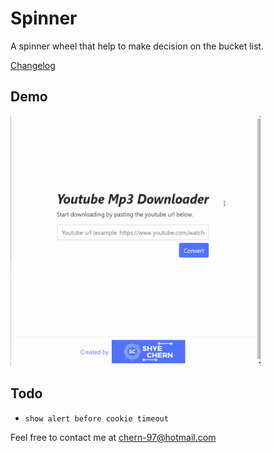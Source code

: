 # Spinner

A spinner wheel that help to make decision on the bucket list. 

[Changelog](CHANGELOG.md)


## Demo

<img src="https://github.com/ShyeChern/youtube-download/raw/master/gif/demo-download.gif" alt="Demo Download" width="400" height="400"> 

## Todo

- `show alert before cookie timeout`

Feel free to contact me at chern-97@hotmail.com
